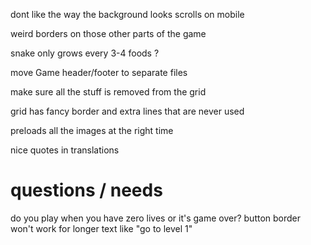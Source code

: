 



dont like the way the background looks scrolls on mobile 

weird borders on those other parts of the game

snake only grows every 3-4 foods ?

move Game header/footer to separate files

make sure all the stuff is removed from the grid

grid has fancy border and extra lines that are never used

preloads all the images at the right time
<link rel="preload" as="image" href="/wayfarer.png">

nice quotes in translations








# questions / needs
do you play when you have zero lives or it's game over?
button border won't work for longer text like "go to level 1"

